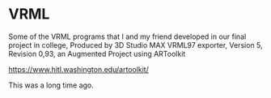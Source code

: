 # VRML

Some of the VRML programs that I and my friend developed in our final project in college, Produced by 3D Studio MAX VRML97 exporter, Version 5, Revision 0,93, an Augmented Project using ARToolkit 

https://www.hitl.washington.edu/artoolkit/

This was a long time ago.
